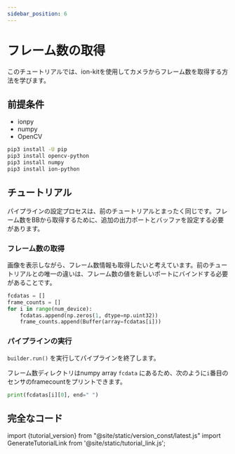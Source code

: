 ```yaml
---
sidebar_position: 6
---
```


# フレーム数の取得

このチュートリアルでは、ion-kitを使用してカメラからフレーム数を取得する方法を学びます。

## 前提条件

* ionpy 
* numpy
* OpenCV

```bash
pip3 install -U pip
pip3 install opencv-python
pip3 install numpy
pip3 install ion-python
```

## チュートリアル

パイプラインの設定プロセスは、前のチュートリアルとまったく同じです。フレーム数をBBから取得するために、追加の出力ポートとバッファを設定する必要があります。

### フレーム数の取得

画像を表示しながら、フレーム数情報も取得したいと考えています。前のチュートリアルとの唯一の違いは、フレーム数の値を新しいポートにバインドする必要があることです。

```python
fcdatas = []
frame_counts = []
for i in range(num_device):
    fcdatas.append(np.zeros(1, dtype=np.uint32))
    frame_counts.append(Buffer(array=fcdatas[i]))
```

### パイプラインの実行

`builder.run()` を実行してパイプラインを終了します。

フレーム数ディレクトリはnumpy array `fcdata` にあるため、次のように`i`番目のセンサのframecountをプリントできます。

```python
print(fcdatas[i][0], end=" ")
```
## 完全なコード

import {tutorial_version} from "@site/static/version_const/latest.js"
import GenerateTutorialLink from '@site/static/tutorial_link.js';

<GenerateTutorialLink language="python" tag={tutorial_version} tutorialfile="tutorial3_getting_frame_count" />